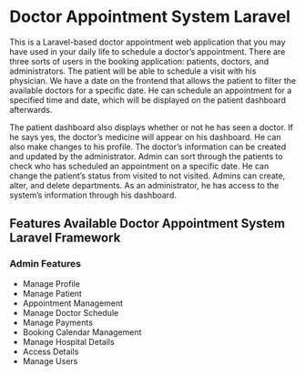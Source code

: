 # Doctor Appointment System Laravel

This is a Laravel-based doctor appointment web application that you may have used in your daily life to schedule a doctor’s appointment. There are three sorts of users in the booking application: patients, doctors, and administrators. The patient will be able to schedule a visit with his physician. We have a date on the frontend that allows the patient to filter the available doctors for a specific date. He can schedule an appointment for a specified time and date, which will be displayed on the patient dashboard afterwards.

The patient dashboard also displays whether or not he has seen a doctor. If he says yes, the doctor’s medicine will appear on his dashboard. He can also make changes to his profile. The doctor’s information can be created and updated by the administrator. Admin can sort through the patients to check who has scheduled an appointment on a specific date. He can change the patient’s status from visited to not visited. Admins can create, alter, and delete departments. As an administrator, he has access to the system’s information through his dashboard.

## Features Available Doctor Appointment System Laravel Framework

### Admin Features
* Manage Profile
* Manage Patient
* Appointment Management
* Manage Doctor Schedule
* Manage Payments
* Booking Calendar Management
* Manage Hospital Details
* Access Details
* Manage Users
